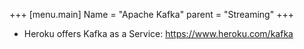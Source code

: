 +++
[menu.main]
Name = "Apache Kafka"
parent = "Streaming"
+++

- Heroku offers Kafka as a Service: https://www.heroku.com/kafka
